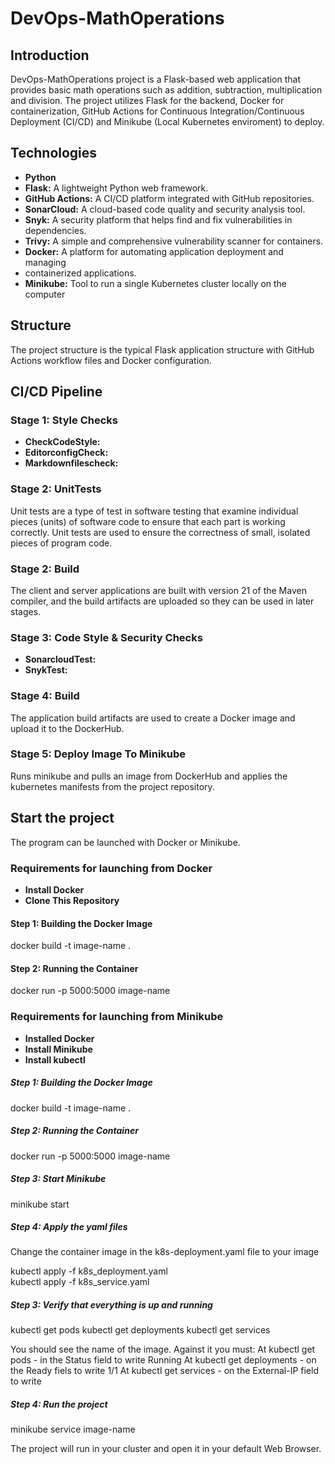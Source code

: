 # DevOps-MathOperations

## Introduction

DevOps-MathOperations project is a Flask-based web application that provides
basic math operations such as addition, subtraction, multiplication and
division. The project utilizes Flask for the backend, Docker for
containerization, GitHub Actions for Continuous Integration/Continuous
Deployment (CI/CD) and Minikube (Local Kubernetes enviroment) to deploy.

## Technologies

* __Python__
* __Flask:__ A lightweight Python web framework.
* __GitHub Actions:__ A CI/CD platform integrated with GitHub repositories.
* __SonarCloud:__ A cloud-based code quality and security analysis tool.
* __Snyk:__ A security platform that helps find and fix vulnerabilities in dependencies.
* __Trivy:__ A simple and comprehensive vulnerability scanner for containers.
* __Docker:__ A platform for automating application deployment and managing
* containerized applications.
* __Minikube:__ Tool to run a single Kubernetes cluster locally on the computer
  
## Structure

The project structure is the typical Flask application structure with GitHub
Actions workflow files and Docker configuration.

## CI/CD Pipeline

### Stage 1: Style Checks

* __CheckCodeStyle:__
* __EditorconfigCheck:__
* __Markdownfilescheck:__

### Stage 2: UnitTests

Unit tests are a type of test in software testing that examine individual pieces
(units) of software code to ensure that each part is working correctly.
Unit tests are used to ensure the correctness of small, isolated pieces of
program code.

### Stage 2: Build

The client and server applications are built with version 21 of the Maven compiler,
and the build artifacts are uploaded so they can be used in later stages.

### Stage 3: Code Style & Security Checks

* __SonarcloudTest:__
* __SnykTest:__

### Stage 4: Build

The application build artifacts are used to create a Docker image and upload it
to the DockerHub.

### Stage 5: Deploy Image To Minikube

Runs minikube and pulls an image from DockerHub and applies the kubernetes
manifests from the project repository.

## Start the project

The program can be launched with Docker or Minikube.

### Requirements for launching from Docker

* __Install Docker__
* __Clone This Repository__

#### Step 1: Building the Docker Image 

docker build -t image-name .

#### Step 2: Running the Container

docker run -p 5000:5000 image-name

### Requirements for launching from Minikube

* __Installed Docker__
* __Install Minikube__
* __Install kubectl__

##### Step 1: Building the Docker Image

docker build -t image-name .

##### Step 2: Running the Container 

docker run -p 5000:5000 image-name

##### Step 3: Start Minikube

minikube start

##### Step 4: Apply the yaml files

Change the container image in the k8s-deployment.yaml file to your image

kubectl apply -f k8s_deployment.yaml  
kubectl apply -f k8s_service.yaml

##### Step 3: Verify that everything is up and running

kubectl get pods
kubectl get deployments
kubectl get services

You should see the name of the image. Against it you must:
At kubectl get pods - in the Status field to write Running
At kubectl get deployments - on the Ready fiels to write 1/1
At kubectl get services - on the External-IP field to write <none>

##### Step 4: Run the project

minikube service image-name

The project will run in your cluster and open it in your default Web Browser.
